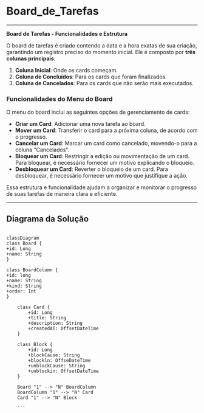 # Board_de_Tarefas

---

**Board de Tarefas - Funcionalidades e Estrutura**

O board de tarefas é criado contendo a data e a hora exatas de sua criação, garantindo um registro preciso do momento inicial. Ele é composto por **três colunas principais**:

1. **Coluna Inicial**: Onde os cards começam.
2. **Coluna de Concluídos**: Para os cards que foram finalizados.
3. **Coluna de Cancelados**: Para os cards que não serão mais executados.

### Funcionalidades do Menu do Board

O menu do board inclui as seguintes opções de gerenciamento de cards:

- **Criar um Card**: Adicionar uma nova tarefa ao board.
- **Mover um Card**: Transferir o card para a próxima coluna, de acordo com o progresso.
- **Cancelar um Card**: Marcar um card como cancelado, movendo-o para a coluna "Cancelados".
- **Bloquear um Card**: Restringir a edição ou movimentação de um card. Para bloquear, é necessário fornecer um motivo explicando o bloqueio.
- **Desbloquear um Card**: Reverter o bloqueio de um card. Para desbloquear, é necessário fornecer um motivo que justifique a ação.

Essa estrutura e funcionalidade ajudam a organizar e monitorar o progresso de suas tarefas de maneira clara e eficiente.

---

## Diagrama da Solução
```mermaid

classDiagram
class Board {
+id: Long
+name: String
}

class BoardColumn {
+id: long
+name: String
+kind: String
+order: Int
}

    class Card {
        +id: Long
        +title: String
        +description: String
        +createdAT: OffsetDateTime
    }

    class Block {
        +id: Long
        +blockCause: String
        +blockln: OffseDateTime
        +unblockCause: String
        +unblockin: OffsetDateTime
    }

    Board "1" --> "N" BoardColumn
    BoardColumn "1" --> "N" Card
    Card "1" --> "N" Block
    
    ```